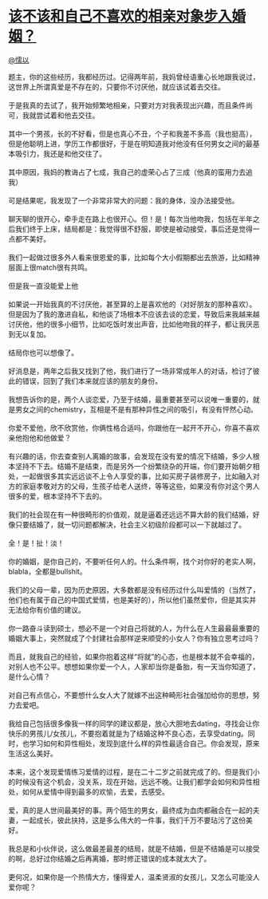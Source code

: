 
#  [该不该和自己不喜欢的相亲对象步入婚姻？](https://zhihu.com/questions/23384718)



[@懦以](https://zhihu.com/people/0133cad3dab3063f35ffbfe17d070303)

题主，你的这些经历，我都经历过。记得两年前，我妈曾经语重心长地跟我说过，这世界上所谓真爱是不存在的，只要你不讨厌他，就应该试着去交往。<br><br>于是我真的去试了，我开始频繁地相亲，只要对方对我表现出兴趣，而且条件尚可，我就尝试着和他去交往。<br><br>其中一个男孩，长的不好看，但是也真心不丑，个子和我差不多高（我也挺高），但是他聪明上进，学历工作都很好，于是在明知道我对他没有任何男女之间的最基本吸引力，我还是和他交往了。<br><br>其中原因，我妈的教诲占了七成，我自己的虚荣心占了三成（他真的蛮用力去追我）<br><br>可是结果呢，我发现了一个非常非常大的问题：我的身体，没办法接受他。<br><br>聊天聊的很开心，牵手走在路上也很开心。但！是！每次当他吻我，包括在半年之后我们终于上床，结局都是：我觉得很不舒服，即使是被动接受，事后还是觉得一点都不美好。<br><br>我们一起做过很多外人看来很恩爱的事，比如每个大小假期都出去旅游，比如精神层面上很match很有共鸣。<br><br>但是我一直没能爱上他<br><br>如果说一开始我真的不讨厌他，甚至算的上是喜欢他的（对好朋友的那种喜欢）。但是因为了我的激进自私，和他谈了场根本不应该去谈的恋爱，导致后来我越来越讨厌他，他的很多小细节，比如吃饭时发出声音，比如他吻我的样子，都让我厌恶到无以复加。<br><br>结局你也可以想像了。<br><br>好消息是，两年之后我又找到了他，我们进行了一场非常成年人的对话，检讨了彼此的错误，回到了我们本来就应该的朋友的身份。<br><br>我想告诉你的是，两个人谈恋爱，乃至于结婚，最重要甚至可以说唯一重要的，就是男女之间的chemistry，互相是不是有那种异性之间的吸引，有没有怦然心动。<br><br>你爱不爱他，欣不欣赏他，你俩性格合适吗，你跟他在一起开不开心，你喜不喜欢亲他抱他和他做爱？<br><br>有兴趣的话，你去查查别人离婚的故事，会发现在没有爱的情况下结婚，多少人根本坚持不下去。结婚不是结束，而是另外一个纷繁绕杂的开端，你们要开始朝夕相处，一起做很多其实远远谈不上令人享受的事，比如买房子装修房子，比如融入对方的家庭孝敬对方的父母，生孩子给老人送终，等等这些，如果没有你对这个男人很多的爱，根本坚持不下去的。<br><br>我们的社会现在有一种很畸形的价值观，就是逼着还远远不算大龄的我们结婚，好像只要结婚了，就一切问题都解决，社会主义初级阶段都可以一下就越过了。<br><br>全！是！扯！淡！<br><br>你的婚姻，是你自己的，不要听任何人的。什么条件啊，找个对你好的老实人啊，blabla，全都是bullshit。<br><br>我们的父母一辈，因为历史原因，大多数都是没有经历过什么叫爱情的（当然了，他们也有属于自己的中国式爱情，也是美好的），所以他们虽然爱你，但是其实并无法给你有价值的建议。<br><br>你一路奋斗读到硕士，想必不是一个对自己将就的人，为什么在人生最最最重要的婚姻大事上，突然就成了个封建社会那样逆来顺受的小女人？你有独立思考过吗？<br><br>而且，就我自己的经验，如果你抱着这样“将就”的心态，也是根本就不会幸福的，对别人也不公平。想想如果你爱一个人，人家却当你是备胎，有一天当你知道了，是什么心情？<br><br>对自己有点信心，不要想什么女人大了就嫁不出这种畸形社会强加给你的思想，努力去爱吧。<br><br>我给自己包括很多像我一样的同学的建议都是，放心大胆地去dating，寻找会让你快乐的男孩儿/女孩儿，不要抱着就是为了结婚这种不良心态，去享受dating。同时，也学习如何和异性相处，发现到底什么样的异性最适合自己。你会发现，原来生活这么美好。<br><br>本来，这个发现爱情练习爱情的过程，是在二十二岁之前就完成了的。但是我们小的时候没有这个机会，没关系，现在开始，远远不晚。让我们都学会如何和异性相处，如何从爱情中得到最多的欢愉，去爱，去感受。<br><br>爱，真的是人世间最美好的事。两个陌生的男女，最终成为血肉都融合在一起的夫妻，一起成长，彼此扶持，这是多么伟大的一件事，我们千万不要玷污了这份美好。<br><br>我总是和小伙伴说，这么做最差最差的结局，就是不结婚，但是不结婚是可以接受的啊，总好过你结婚之后再离婚，那时修正错误的成本就太大了。<br><br>更何况，如果你是一个热情大方，懂得爱人，温柔贤淑的女孩儿，又怎么可能没人爱你呢？